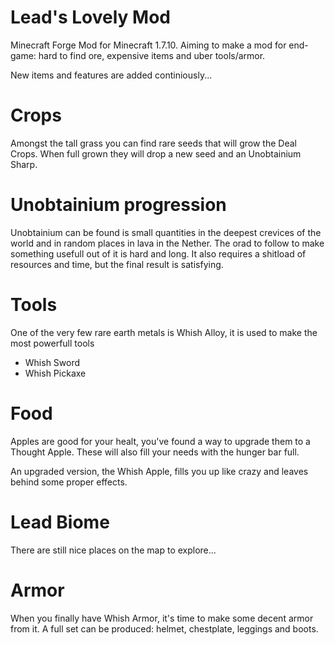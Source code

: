 # Lead's Lovely Mod
Minecraft Forge Mod for Minecraft 1.7.10. Aiming to make a mod for end-game: hard to find ore, expensive items and uber tools/armor.

New items and features are added continiously...

# Crops
Amongst the tall grass you can find rare seeds that will grow the Deal Crops. When full grown they will drop a new seed and an Unobtainium Sharp.

# Unobtainium progression
Unobtainium can be found is small quantities in the deepest crevices of the world and in random places in lava in the Nether. The orad to follow to make something usefull out of it is hard and long. It also requires a shitload of resources and time, but the final result is satisfying.

# Tools
One of the very few rare earth metals is Whish Alloy, it is used to make the most powerfull tools
- Whish Sword
- Whish Pickaxe

# Food
Apples are good for your healt, you've found a way to upgrade them to a Thought Apple. These will also fill your needs with the hunger bar full.

An upgraded version, the Whish Apple, fills you up like crazy and leaves behind some proper effects.

# Lead Biome
There are still nice places on the map to explore...

# Armor
When you finally have Whish Armor, it's time to make some decent armor from it. A full set can be produced: helmet, chestplate, leggings and boots.
